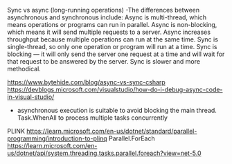 Sync vs async (long-running operations) 
-The differences between asynchronous and synchronous include:
Async is multi-thread, which means operations or programs can run in parallel.
Async is non-blocking, which means it will send multiple requests to a server.
Async increases throughput because multiple operations can run at the same time.
Sync is single-thread, so only one operation or program will run at a time.
Sync is blocking — it will only send the server one request at a time and will wait for that request to be answered by the server.
Sync is slower and more methodical.

https://www.bytehide.com/blog/async-vs-sync-csharp
https://devblogs.microsoft.com/visualstudio/how-do-i-debug-async-code-in-visual-studio/
 - asynchronous execution is suitable to avoid blocking the main thread.
Task.WhenAll to process multiple tasks concurrently

PLINK
https://learn.microsoft.com/en-us/dotnet/standard/parallel-programming/introduction-to-plinq
Parallel.ForEach
https://learn.microsoft.com/en-us/dotnet/api/system.threading.tasks.parallel.foreach?view=net-5.0
